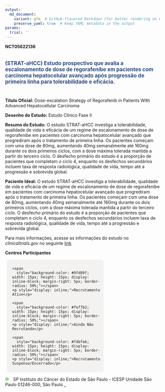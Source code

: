 ```yaml
---
output: 
  md_document:
    variant: gfm  # GitHub-flavored Markdown (for better rendering on GitHub)
    preserve_yaml: true  # Keep YAML metadata in the output
params:
  trial: ''
---
```


**NCT05622136**

<div style="padding: 5px 5px 5px 0px; font-size: 1.20em; font-weight: bold; color: #2E4A7F; text-align: left; margin-bottom: 20px">

(STRAT-aHCC) Estudo prospectivo que avalia a escalonamento de dose de
regorafenibe em pacientes com carcinoma hepatocelular avançado após
progressão de primeira linha para tolerabilidade e eficácia.

</div>

**Título Oficial:** Dose-escalation Strategy of Regorafenib in Patients
With Advanced Hepatocellular Carcinoma

**Desenho do Estudo:** Estudo Clinico Fase II

**Resumo do Estudo:** O estudo STRAT-aHCC investiga a tolerabilidade,
qualidade de vida e eficácia de um regime de escalonamento de dose de
regorafenibe em pacientes com carcinoma hepatocelular avançado que
progrediram após o tratamento de primeira linha. Os pacientes começam
com uma dose de 80mg, aumentando 40mg semanalmente até 160mg durante os
dois primeiros ciclos, com a dose máxima tolerada mantida a partir do
terceiro ciclo. O desfecho primário do estudo é a proporção de pacientes
que completam o ciclo 4, enquanto os desfechos secundários incluem taxa
de resposta radiológica, qualidade de vida, tempo até a progressão e
sobrevida global.

**Paciente Ideal:** O estudo STRAT-aHCC investiga a tolerabilidade,
qualidade de vida e eficácia de um regime de escalonamento de dose de
regorafenibe em pacientes com carcinoma hepatocelular avançado que
progrediram após o tratamento de primeira linha. Os pacientes começam
com uma dose de 80mg, aumentando 40mg semanalmente até 160mg durante os
dois primeiros ciclos, com a dose máxima tolerada mantida a partir do
terceiro ciclo. O desfecho primário do estudo é a proporção de pacientes
que completam o ciclo 4, enquanto os desfechos secundários incluem taxa
de resposta radiológica, qualidade de vida, tempo até a progressão e
sobrevida global.

Para mais informações, acesse as informações do estudo no
*clinicaltrials.gov* no seguinte
[link](https://clinicaltrials.gov/ct2/show/NCT05622136)

**Centros Participantes**

<div style="margin-bottom: 8px; margin-left: 5px; padding: 8px; max-width: 300px; background-color: #f3f2f1; border-radius: 8px;">

<div style="margin-left: 10px;">

    <span 
      style="background-color: #9fd89f; width: 15px; height: 15px; display: inline-block; margin-right: 5px; border-radius: 50%;"></span>
    <p style="display: inline;">Recrutamento Ativo</p>

</div>

<div style="margin-left: 10px;">

    <span 
      style="background-color: #fef7b2; width: 15px; height: 15px; display: inline-block; margin-right: 5px; border-radius: 50%;"></span>
    <p style="display: inline;">Ainda Não Recrutando</p>

</div>

<div style="margin-left: 10px;">

    <span 
      style="background-color: #f4bfab; width: 15px; height: 15px; display: inline-block; margin-right: 5px; border-radius: 50%;"></span>
    <p style="display: inline;">Recrutamento Suspenso/Encerrado</p>

</div>

</div>

<span style="display: inline-block; width: 12px; height: 12px; border-radius: 50%; margin-right: 10px; padding-bottom: 0px; background-color: #9fd89f;"></span>
SP Instituto do Câncer do Estado de São Paulo - ICESP Unidade São Paulo
01246-000, São Paulo
<span style="color: #2E4A7F; text-decoration: none; font-weight: 500; font-size: 0.8">[REPORTAR
ERRO](https://flazar.shinyapps.io/formsapp?study_nct_id=NCT05622136&location_id=ICESPINSTITUTODOCANCERDOESTADODESAOPAULOSAOPAULO01246000BRAZIL&location_full_name=Instituto%20do%20C%C3%A2ncer%20do%20Estado%20de%20S%C3%A3o%20Paulo%20-%20ICESP%20Unidade%20S%C3%A3o%20Paulo%2C%2001246-000%2C%20S%C3%A3o%20Paulo&form_type=Reportar%20Erro)</span>
